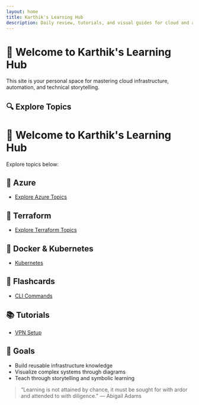 ```yaml
---
layout: home
title: Karthik's Learning Hub
description: Daily review, tutorials, and visual guides for cloud and automation
---
```


# 👋 Welcome to Karthik's Learning Hub

This site is your personal space for mastering cloud infrastructure, automation, and technical storytelling.

## 🔍 Explore Topics

# 👋 Welcome to Karthik's Learning Hub

Explore topics below:

## 🔷 Azure  
- [Explore Azure Topics](azure/index.html)

## 🌱 Terraform  
- [Explore Terraform Topics](terraform/index.html)

## 🐳 Docker & Kubernetes  
- [Kubernetes](kubernetes/index.html)

## 🎨 Flashcards  
- [CLI Commands](flashcards/cli.md)

## 📚 Tutorials  
- [VPN Setup](tutorials/vpn.md)

## 🎯 Goals

- Build reusable infrastructure knowledge
- Visualize complex systems through diagrams
- Teach through storytelling and symbolic learning

> “Learning is not attained by chance, it must be sought for with ardor and attended to with diligence.” — Abigail Adams

